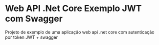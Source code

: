 # Web API .Net Core Exemplo JWT com Swagger
Projeto de exemplo de uma aplicação web api .net core com autenticação por token JWT + swagger
